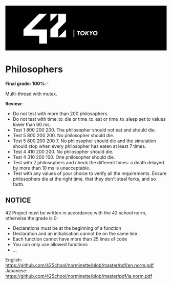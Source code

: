 ![](https://github.com/Sur1ive/42tokyo_piscine/blob/master/42.png)
# Philosophers
**Final grade: 100%**:white_check_mark:</br>

Multi-thread with mutex. 

**Review:**
- Do not test with more than 200 philosophers.
- Do not test with time_to_die or time_to_eat or time_to_sleep set to values lower than 60 ms.
- Test 1 800 200 200. The philosopher should not eat and should die.
- Test 5 800 200 200. No philosopher should die.
- Test 5 800 200 200 7. No philosopher should die and the simulation should stop when every philosopher has eaten at least 7 times.
- Test 4 410 200 200. No philosopher should die.
- Test 4 310 200 100. One philosopher should die.
- Test with 2 philosophers and check the different times: a death delayed by more than 10 ms is unacceptable.
- Test with any values of your choice to verify all the requirements. Ensure philosophers die at the right time, that they don't steal forks, and so forth.

## NOTICE 
42 Project must be written in accordance with the 42 school norm, otherwise the grade is 0:
- Declarations must be at the beginning of a function
- Declaration and an initialisation cannot be on the same line
- Each function cannot have more than 25 lines of code
- You can only use allowed functions
- ...

English: https://github.com/42School/norminette/blob/master/pdf/en.norm.pdf <br />
Japanese: https://github.com/42School/norminette/blob/master/pdf/ja.norm.pdf
